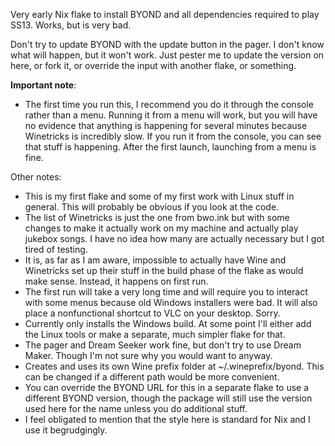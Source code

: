 Very early Nix flake to install BYOND and all dependencies required to play SS13. Works, but is very bad.

Don't try to update BYOND with the update button in the pager. I don't know what will happen, but it won't work. Just pester me to update the version on here, or fork it, or override the input with another flake, or something.

**Important note**:

* The first time you run this, I recommend you do it through the console rather than a menu. Running it from a menu will work, but you will have no evidence that anything is happening for several minutes because Winetricks is incredibly slow. If you run it from the console, you can see that stuff is happening. After the first launch, launching from a menu is fine.

Other notes:

* This is my first flake and some of my first work with Linux stuff in general. This will probably be obvious if you look at the code.
* The list of Winetricks is just the one from bwo.ink but with some changes to make it actually work on my machine and actually play jukebox songs. I have no idea how many are actually necessary but I got tired of testing.
* It is, as far as I am aware, impossible to actually have Wine and Winetricks set up their stuff in the build phase of the flake as would make sense. Instead, it happens on first run.
* The first run will take a very long time and will require you to interact with some menus because old Windows installers were bad. It will also place a nonfunctional shortcut to VLC on your desktop. Sorry.
* Currently only installs the Windows build. At some point I'll either add the Linux tools or make a separate, much simpler flake for that.
* The pager and Dream Seeker work fine, but don't try to use Dream Maker. Though I'm not sure why you would want to anyway.
* Creates and uses its own Wine prefix folder at ~/.wineprefix/byond. This can be changed if a different path would be more convenient.
* You can override the BYOND URL for this in a separate flake to use a different BYOND version, though the package will still use the version used here for the name unless you do additional stuff.
* I feel obligated to mention that the style here is standard for Nix and I use it begrudgingly.